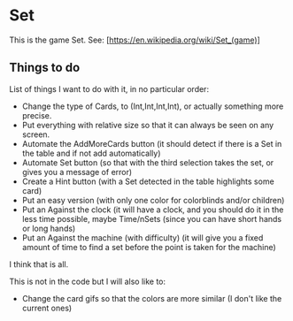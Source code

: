 # Set #

This is the game Set. See:
[https://en.wikipedia.org/wiki/Set_(game)]

## Things to do ##

List of things I want to do with it, in no particular order:

* Change the type of Cards, to (Int,Int,Int,Int), or actually something more
precise.
* Put everything with relative size so that it can always be seen on any
screen.
* Automate the AddMoreCards button (it should detect if there is a Set in the table and if not add automatically)
* Automate Set button (so that with the third selection takes the set, or gives you a message of error)
* Create a Hint button (with a Set detected in the table highlights some card)
* Put an easy version (with only one color for colorblinds and/or children)
* Put an Against the clock (it will have a clock, and you should do it in the less time possible, maybe Time/nSets (since you can have short hands or long hands)
* Put an Against the machine (with difficulty) (it will give you a fixed amount of time to find a set before the point is taken for the machine)

I think that is all.

This is not in the code but I will also like to:
* Change the card gifs so that the colors are more similar (I don't like the current ones)
